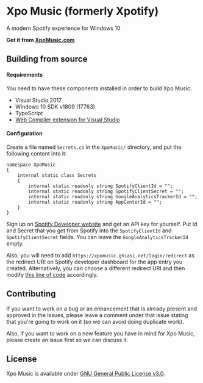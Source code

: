 # Xpo Music (formerly Xpotify)
A modern Spotify experience for Windows 10

**Get it from [XpoMusic.com](https://xpomusic.com/)**

## Building from source

#### Requirements

You need to have these components installed in order to build Xpo Music:

* Visual Studio 2017
* Windows 10 SDK v1809 (17763)
* TypeScript
* [Web Compiler extension for Visual Studio](https://marketplace.visualstudio.com/items?itemName=MadsKristensen.WebCompiler)

#### Configuration

Create a file named `Secrets.cs` in the `XpoMusic/` directory, and put the following content into it:

    namespace XpoMusic
    {
        internal static class Secrets
        {
            internal static readonly string SpotifyClientId = "";
            internal static readonly string SpotifyClientSecret = "";
            internal static readonly string GoogleAnalyticsTrackerId = "";
            internal static readonly string AppCenterId = "";
        }
    }

Sign up on [Spotify Developer website](https://developer.spotify.com/) and get an API key for yourself. Put Id and Secret that you get from Spotify into the `SpotifyClientId` and `SpotifyClientSecret` fields. You can leave the `GoogleAnalyticsTrackerId` empty.

Also, you will need to add `https://xpomusic.ghiasi.net/login/redirect` as the redirect URI on Spotify developer dashboard for the app entry you created. Alternatively, you can choose a different redirect URI and then modify [this line of code](https://github.com/MahdiGhiasi/Xpotify/blob/7e003b9879104a5b8b771f48475feca92155de8a/Xpotify/SpotifyApi/Authorization.cs#L18) accordingly.

## Contributing

If you want to work on a bug or an enhancement that is already present and approved in the Issues, please leave a comment under that issue stating that you're going to work on it (so we can avoid doing duplicate work).

Also, if you want to work on a new feature you have in mind for Xpo Music, please create an issue first so we can discuss it.

## License

Xpo Music is available under [GNU General Public License v3.0](https://github.com/MahdiGhiasi/Xpotify/blob/master/LICENSE.md).
